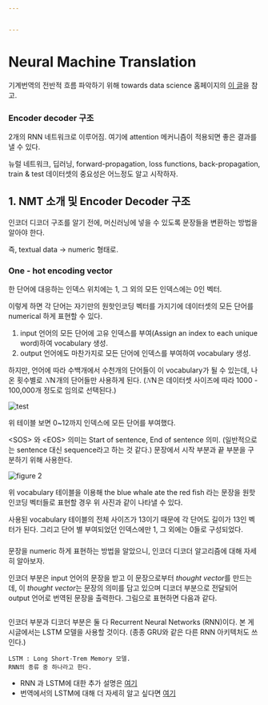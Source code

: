 ```yaml
---


---
```


<h1 id="neural-machine-translation">Neural Machine Translation</h1>
<p>기계번역의 전반적 흐름 파악하기 위해 towards data science 홈페이지의 <a href="https://towardsdatascience.com/neural-machine-translation-15ecf6b0b">이 글</a>을 참고.</p>
<h3 id="encoder-decoder-구조">Encoder decoder 구조</h3>
<p>2개의 RNN 네트워크로 이루어짐. 여기에 attention 메커니즘이 적용되면 좋은 결과를 낼 수 있다.</p>
<p>뉴럴 네트워크, 딥러닝, forward-propagation, loss functions, back-propagation, train &amp; test 데이터셋의 중요성은 어느정도 알고 시작하자.</p>
<h2 id="nmt-소개-및-encoder-decoder-구조">1. NMT 소개 및 Encoder Decoder 구조</h2>
<p>인코더 디코더 구조를 알기 전에, 머신러닝에 넣을 수 있도록 문장들을 변환하는 방법을 알아야 한다.</p>
<p>즉, textual data -&gt; numeric 형태로.</p>
<h3 id="one---hot-encoding-vector">One - hot encoding vector</h3>
<p>한 단어에 대응하는 인덱스 위치에는 1, 그 외의 모든 인덱스에는 0인 벡터.</p>
<p>이렇게 하면 각 단어는 자기만의 원핫인코딩 벡터를 가지기에 데이터셋의 모든 단어를 numerical 하게 표현할 수 있다.</p>
<ol>
<li>input 언어의 모든 단어에 고유 인덱스를 부여(Assign an index to each unique word)하여 vocabulary 생성.</li>
<li>output 언어에도 마찬가지로 모든 단어에 인덱스를 부여하여 vocabulary 생성.</li>
</ol>
<p>하지만, 언어에 따라 수백개에서 수천개의 단어들이 이 vocabulary가 될 수 있는데, 나온 횟수별로 <span class="katex--inline"><span class="katex"><span class="katex-mathml"><math><semantics><mrow><mi>N</mi></mrow><annotation encoding="application/x-tex">N</annotation></semantics></math></span><span class="katex-html" aria-hidden="true"><span class="base"><span class="strut" style="height: 0.68333em; vertical-align: 0em;"></span><span class="mord mathdefault" style="margin-right: 0.10903em;">N</span></span></span></span></span>개의 단어들만 사용하게 된다. (<span class="katex--inline"><span class="katex"><span class="katex-mathml"><math><semantics><mrow><mi>N</mi></mrow><annotation encoding="application/x-tex">N</annotation></semantics></math></span><span class="katex-html" aria-hidden="true"><span class="base"><span class="strut" style="height: 0.68333em; vertical-align: 0em;"></span><span class="mord mathdefault" style="margin-right: 0.10903em;">N</span></span></span></span></span>은 데이터셋 사이즈에 따라 1000 - 100,000개 정도로 임의로 선택된다.)</p>
<p><img src="https://miro.medium.com/max/245/1*_Pp0bAv3nZPYHbPFlvO7Hg.png" alt="test"></p>
<p>위 테이블 보면 0~12까지 인덱스에 모든 단어를 부여했다.</p>
<p>&lt;SOS&gt; 와 &lt;EOS&gt; 의미는 Start of sentence, End of sentence 의미. (일반적으로는 sentence 대신 sequence라고 하는 것 같다.) 문장에서 시작 부분과 끝 부분을 구분하기 위해 사용한다.</p>
<p><img src="https://miro.medium.com/max/1130/1*nxHrAM5dwoqqFFldP0Wv6w.png" alt="figure 2"></p>
<p>위 vocabulary 테이블을 이용해 the blue whale ate the red fish 라는 문장을 원핫 인코딩 벡터들로 표현할 경우 위 사진과 같이 나타낼 수 있다.</p>
<p>사용된 vocabulary 테이블의 전체 사이즈가 13이기 때문에 각 단어도 길이가 13인 벡터가 된다. 그리고 단어 별 부여되었던 인덱스에만 1, 그 외에는 0들로 구성되었다.</p>
<h3 id="section"></h3>
<p>문장을 numeric 하게 표현하는 방법을 알았으니, 인코더 디코더 알고리즘에 대해 자세히 알아보자.</p>
<p>인코더 부분은 input 언어의 문장을 받고 이 문장으로부터 <em>thought vector</em>를 만드는데, 이 <em>thought vector</em>는 문장의 의미를 담고 있으며 디코더 부분으로 전달되어 output 언어로 번역된 문장을 출력한다. 그림으로 표현하면 다음과 같다.</p>
<p><img src="https://miro.medium.com/max/1554/1*KeD0mc9o9DQZ59-nO95sPw.png" alt=""></p>
<p>인코더 부분과 디코더 부분은 둘 다 Recurrent Neural Networks (RNN)이다. 본 게시글에서는 LSTM 모델을 사용할 것이다. (종종 GRU와 같은 다른 RNN 아키텍처도 쓰인다.)</p>
<pre><code>LSTM : Long Short-Trem Memory 모델.
RNN의 종류 중 하나라고 한다. 
</code></pre>
<ul>
<li>RNN 과 LSTM에 대한 추가 설명은 <a href="https://colah.github.io/posts/2015-08-Understanding-LSTMs/">여기</a></li>
<li>번역에서의 LSTM에 대해 더 자세히 알고 싶다면 <a href="http://citeseerx.ist.psu.edu/viewdoc/download?doi=10.1.1.248.4448&amp;rep=rep1&amp;type=pdf">여기</a></li>
</ul>


